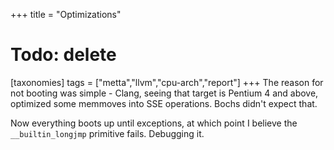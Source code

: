 +++
title = "Optimizations"
# Todo: delete
[taxonomies]
tags = ["metta","llvm","cpu-arch","report"]
+++
The reason for not booting was simple - Clang, seeing that target is Pentium 4 and above, optimized some memmoves into SSE operations. Bochs didn't expect that.

Now everything boots up until exceptions, at which point I believe the `__builtin_longjmp` primitive fails. Debugging it.
